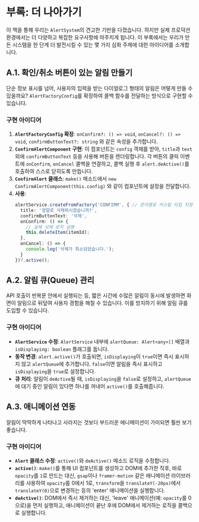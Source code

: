 # 부록: 더 나아가기

이 책을 통해 우리는 `AlertSystem`의 견고한 기반을 다졌습니다. 하지만 실제 프로덕션 환경에서는 더 다양하고 복잡한 요구사항에 마주치게 됩니다. 이 부록에서는 우리가 만든 시스템을 한 단계 더 발전시킬 수 있는 몇 가지 심화 주제에 대한 아이디어를 소개합니다.

## A.1. 확인/취소 버튼이 있는 알림 만들기

단순 정보 표시를 넘어, 사용자의 입력을 받는 다이얼로그 형태의 알림은 어떻게 만들 수 있을까요? `AlertFactoryConfig`를 확장하여 콜백 함수를 전달하는 방식으로 구현할 수 있습니다.

### 구현 아이디어

1.  **`AlertFactoryConfig` 확장**: `onConfirm?: () => void`, `onCancel?: () => void`, `confirmButtonText?: string` 와 같은 속성을 추가합니다.
2.  **`ConfirmAlertComponent` 구현**: 이 컴포넌트는 `config` 객체를 받아, `title`과 `text` 외에 `confirmButtonText` 등을 사용해 버튼을 렌더링합니다. 각 버튼의 클릭 이벤트에 `onConfirm`, `onCancel` 콜백을 연결하고, 콜백 실행 후 `alert.deActive()`를 호출하여 스스로 닫히도록 만듭니다.
3.  **`ConfirmAlert` 클래스**: `make()` 메소드에서 `new ConfirmAlertComponent(this.config)` 와 같이 컴포넌트에 설정을 전달합니다.
4.  **사용**:
    ```typescript
    alertService.createFromFactory('CONFIRM', { // 문자열로 커스텀 타입 지정
      title: '정말로 삭제하시겠습니까?',
      confirmButtonText: '삭제',
      onConfirm: () => {
        // 실제 삭제 로직 실행
        this.deleteItem(itemId);
      },
      onCancel: () => {
        console.log('삭제가 취소되었습니다.');
      }
    })?.active();
    ```

## A.2. 알림 큐(Queue) 관리

API 호출이 반복문 안에서 실행되는 등, 짧은 시간에 수많은 알림이 동시에 발생하면 화면이 알림으로 뒤덮여 사용자 경험을 해칠 수 있습니다. 이를 방지하기 위해 알림 큐를 도입할 수 있습니다.

### 구현 아이디어

-   **`AlertService` 수정**: `AlertService` 내부에 `alertQueue: Alert<any>[]` 배열과 `isDisplaying: boolean` 플래그를 둡니다.
-   **동작 변경**: `alert.active()`가 호출되면, `isDisplaying`이 `true`이면 즉시 표시하지 않고 `alertQueue`에 추가합니다. `false`이면 알림을 즉시 표시하고 `isDisplaying`을 `true`로 설정합니다.
-   **큐 처리**: 알림이 `deActive`될 때, `isDisplaying`을 `false`로 설정하고, `alertQueue`에 대기 중인 알림이 있다면 하나를 꺼내어 `active()`를 호출해줍니다.

## A.3. 애니메이션 연동

알림이 딱딱하게 나타나고 사라지는 것보다 부드러운 애니메이션이 가미되면 훨씬 보기 좋습니다.

### 구현 아이디어

-   **`Alert` 클래스 수정**: `active()`와 `deActive()` 메소드 로직을 수정합니다.
-   **`active()`**: `make()`를 통해 UI 컴포넌트를 생성하고 DOM에 추가한 직후, 바로 `opacity`를 `1`로 만드는 대신, `gsap`이나 `framer-motion` 같은 애니메이션 라이브러리를 사용하여 `opacity`를 0에서 1로, `transform`을 `translateY(-20px)`에서 `translateY(0)`으로 변경하는 등의 'enter' 애니메이션을 실행합니다.
-   **`deActive()`**: DOM에서 즉시 제거하는 대신, 'leave' 애니메이션(예: `opacity`를 0으로)을 먼저 실행하고, 애니메이션이 끝난 후에 DOM에서 제거하는 로직을 콜백으로 실행합니다.
